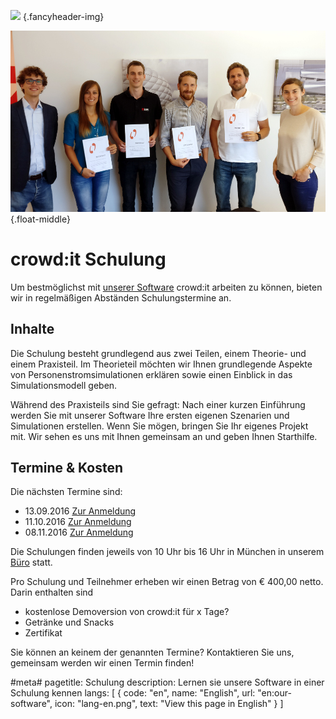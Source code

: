 ﻿![](/img/accurate-bild-4.jpg) {.fancyheader-img}

![Glückliche Schulungsteilnehmer](/img/schulung-crowdit.png){.float-middle}

# crowd:it Schulung

Um bestmöglichst mit [unserer Software](unsere-software.md) crowd:it arbeiten zu können, bieten wir in regelmäßigen Abständen Schulungstermine an. 

## Inhalte

Die Schulung besteht grundlegend aus zwei Teilen, einem Theorie- und einem Praxisteil. Im Theorieteil möchten wir Ihnen grundlegende Aspekte
von Personenstromsimulationen erklären sowie einen Einblick in das Simulationsmodell geben.

Während des Praxisteils sind Sie gefragt: Nach einer kurzen Einführung werden Sie mit unserer Software Ihre ersten eigenen Szenarien und Simulationen erstellen.
Wenn Sie mögen, bringen Sie Ihr eigenes Projekt mit. Wir sehen es uns mit Ihnen gemeinsam an und geben Ihnen
Starthilfe.


## Termine & Kosten

Die nächsten Termine sind:

* 13.09.2016 [Zur Anmeldung](mailto:schulung.092016@accu-rate.de)
* 11.10.2016 [Zur Anmeldung](mailto:schulung.102016@accu-rate.de)
* 08.11.2016 [Zur Anmeldung](mailto:schulung.112016@accu-rate.de)

Die Schulungen finden jeweils von 10 Uhr bis 16 Uhr in München in unserem [Büro](kontakt) statt. 

Pro Schulung und Teilnehmer erheben wir einen Betrag von € 400,00 netto. Darin enthalten sind
- kostenlose Demoversion von crowd:it für x Tage?
- Getränke und Snacks
- Zertifikat

Sie können an keinem der genannten Termine? Kontaktieren Sie uns, gemeinsam werden wir einen Termin finden!





#meta#
pagetitle: Schulung
description: Lernen sie unsere Software in einer Schulung kennen
langs: [
    { code: "en", name: "English", url: "en:our-software", icon: "lang-en.png", text: "View this page in English" }
]
